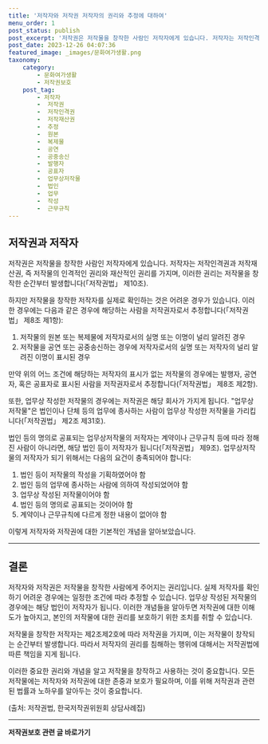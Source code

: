 ```yaml
---
title: '저작자와 저작권 저작자의 권리와 추정에 대하여'
menu_order: 1
post_status: publish
post_excerpt: '저작권은 저작물을 창작한 사람인 저작자에게 있습니다. 저작자는 저작인격권과 저작재산권, 즉 저작물의 인격적인 권리와 재산적인 권리를 가지며, 이러한 권리는 저작물을 창작한 순간부터 발생합니다  저작권법  제10조 .'
post_date: 2023-12-26 04:07:36
featured_image: _images/문화여가생활.png
taxonomy:
    category:
        - 문화여가생활
        - 저작권보호
    post_tag:
        - 저작자
        -  저작권
        -  저작인격권
        -  저작재산권
        -  추정
        -  원본
        -  복제물
        -  공연
        -  공중송신
        -  발행자
        -  공표자
        -  업무상저작물
        -  법인
        -  업무
        -  작성
        -  근무규칙
---
```



## 저작권과 저작자

저작권은 저작물을 창작한 사람인 저작자에게 있습니다. 저작자는 저작인격권과 저작재산권, 즉 저작물의 인격적인 권리와 재산적인 권리를 가지며, 이러한 권리는 저작물을 창작한 순간부터 발생합니다(「저작권법」 제10조).

하지만 저작물을 창작한 저작자를 실제로 확인하는 것은 어려운 경우가 있습니다. 이러한 경우에는 다음과 같은 경우에 해당하는 사람을 저작권자로서 추정합니다(「저작권법」 제8조 제1항):
1. 저작물의 원본 또는 복제물에 저작자로서의 실명 또는 이명이 널리 알려진 경우
2. 저작물을 공연 또는 공중송신하는 경우에 저작자로서의 실명 또는 저작자의 널리 알려진 이명이 표시된 경우

만약 위의 어느 조건에 해당하는 저작자의 표시가 없는 저작물의 경우에는 발행자, 공연자, 혹은 공표자로 표시된 사람을 저작권자로서 추정합니다(「저작권법」 제8조 제2항).

또한, 업무상 작성한 저작물의 경우에는 저작권은 해당 회사가 가지게 됩니다. "업무상저작물"은 법인이나 단체 등의 업무에 종사하는 사람이 업무상 작성한 저작물을 가리킵니다(「저작권법」 제2조 제31호).

법인 등의 명의로 공표되는 업무상저작물의 저작자는 계약이나 근무규칙 등에 따라 정해진 사람이 아니라면, 해당 법인 등이 저작자가 됩니다(「저작권법」 제9조). 업무상저작물의 저작자가 되기 위해서는 다음의 요건이 충족되어야 합니다:
1. 법인 등이 저작물의 작성을 기획하였어야 함
2. 법인 등의 업무에 종사하는 사람에 의하여 작성되었어야 함
3. 업무상 작성된 저작물이어야 함
4. 법인 등의 명의로 공표되는 것이어야 함
5. 계약이나 근무규칙에 다르게 정한 내용이 없어야 함

이렇게 저작자와 저작권에 대한 기본적인 개념을 알아보았습니다.

---

## 결론

저작자와 저작권은 저작물을 창작한 사람에게 주어지는 권리입니다. 실제 저작자를 확인하기 어려운 경우에는 일정한 조건에 따라 추정할 수 있습니다. 업무상 작성된 저작물의 경우에는 해당 법인이 저작자가 됩니다. 이러한 개념들을 알아두면 저작권에 대한 이해도가 높아지고, 본인의 저작물에 대한 권리를 보호하기 위한 조치를 취할 수 있습니다.

저작물을 창작한 저작자는 제2조제2호에 따라 저작권을 가지며, 이는 저작물이 창작되는 순간부터 발생합니다. 따라서 저작자의 권리를 침해하는 행위에 대해서는 저작권법에 따른 책임을 지게 됩니다.

이러한 중요한 권리와 개념을 알고 저작물을 창작하고 사용하는 것이 중요합니다. 모든 저작물에는 저작자와 저작권에 대한 존중과 보호가 필요하며, 이를 위해 저작권과 관련된 법률과 노하우를 알아두는 것이 중요합니다.

(출처: 저작권법, 한국저작권위원회 상담사례집)
<!-- wp:separator -->
<hr class="wp-block-separator has-alpha-channel-opacity"/>
<!-- /wp:separator -->

<!-- wp:group {"backgroundColor":"base","layout":{"type":"constrained"}} -->
<div class="wp-block-group has-base-background-color has-background"><!-- wp:paragraph {"align":"center","fontSize":"medium"} -->
<p class="has-text-align-center has-large-font-size"><strong>저작권보호 관련 글 바로가기</strong></p>
<!-- /wp:paragraph -->


<!-- wp:latest-posts
{"categories":[{"id":14799,"count":19,"description":"","link":"https://uknowlaw.com/category/%ec%a0%80%ec%9e%91%ea%b6%8c%eb%b3%b4%ed%98%b8/","name":"저작권보호","slug":"저작권보호","taxonomy":"category","parent":0,"meta":[],"_links":{"self":[{"href":"https://uknowlaw.com/wp-json/wp/v2/categories/14799"}],"collection":[{"href":"https://uknowlaw.com/wp-json/wp/v2/categories"}],"about":[{"href":"https://uknowlaw.com/wp-json/wp/v2/taxonomies/category"}],"wp:post_type":[{"href":"https://uknowlaw.com/wp-json/wp/v2/posts?categories=14799"}],"curies":[{"name":"wp","href":"https://api.w.org/{rel}","templated":true}]}}],"postsToShow":100,"excerptLength":28,"postLayout":"grid","columns":2,"featuredImageAlign":"left","featuredImageSizeSlug":"large","fontSize":"small"} /--></div>
<!-- /wp:group -->